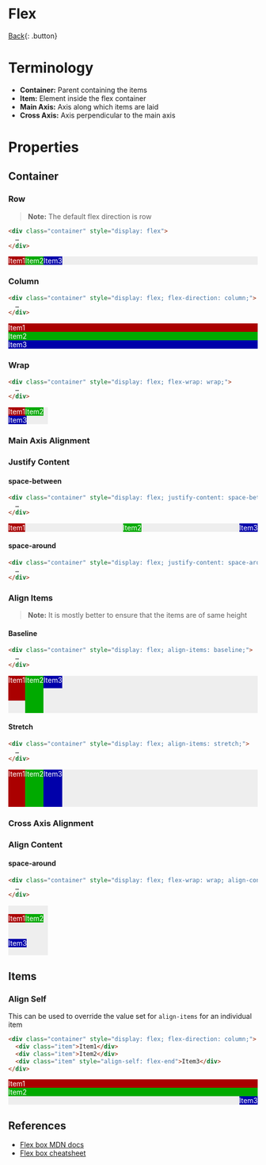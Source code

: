 # Flex

[Back](../index.md){: .button}

# Terminology

- **Container:** Parent containing the items
- **Item:** Element inside the flex container
- **Main Axis:** Axis along which items are laid
- **Cross Axis:** Axis perpendicular to the main axis

# Properties

## Container

### Row

> **Note:** The default flex direction is row

```html
<div class="container" style="display: flex">
  …
</div>
```

<div class="container" style="display: flex; background-color: #eee; color: #fff">
  <div class="item" style="background-color: #a00">Item1</div>
  <div class="item" style="background-color: #0a0">Item2</div>
  <div class="item" style="background-color: #00a">Item3</div>
</div>

### Column

```html
<div class="container" style="display: flex; flex-direction: column;">
  …
</div>
```

<div class="container" style="display: flex; flex-direction: column; background-color: #eee; color: #fff">
  <div class="item" style="background-color: #a00">Item1</div>
  <div class="item" style="background-color: #0a0">Item2</div>
  <div class="item" style="background-color: #00a">Item3</div>
</div>

### Wrap

```html
<div class="container" style="display: flex; flex-wrap: wrap;">
  …
</div>
```

<div class="container" style="display: flex; width: 80px; flex-wrap: wrap; background-color: #eee; color: #fff">
  <div class="item" style="background-color: #a00">Item1</div>
  <div class="item" style="background-color: #0a0">Item2</div>
  <div class="item" style="background-color: #00a">Item3</div>
</div>

### Main Axis Alignment

### Justify Content

#### space-between

```html
<div class="container" style="display: flex; justify-content: space-between;">
  …
</div>
```

<div class="container" style="display: flex; justify-content: space-between; background-color: #eee; color: #fff">
  <div class="item" style="background-color: #a00">Item1</div>
  <div class="item" style="background-color: #0a0">Item2</div>
  <div class="item" style="background-color: #00a">Item3</div>
</div>

#### space-around

```html
<div class="container" style="display: flex; justify-content: space-around;">
  …
</div>
```

### Align Items

> **Note:** It is mostly better to ensure that the items are of same height

#### Baseline

```html
<div class="container" style="display: flex; align-items: baseline;">
  …
</div>
```

<div class="container" style="display: flex; align-items: baseline; background-color: #eee; color: #fff">
  <div class="item" style="height: 50px; background-color: #a00">Item1</div>
  <div class="item" style="height: 75px; background-color: #0a0">Item2</div>
  <div class="item" style="height: 25px; background-color: #00a">Item3</div>
</div>

#### Stretch

```html
<div class="container" style="display: flex; align-items: stretch;">
  …
</div>
```

<div class="container" style="display: flex; align-items: stretch; background-color: #eee; color: #fff">
  <div class="item" style="background-color: #a00">Item1</div>
  <div class="item" style="height: 75px; background-color: #0a0">Item2</div>
  <div class="item" style="background-color: #00a">Item3</div>
</div>

### Cross Axis Alignment

### Align Content

#### space-around

```html
<div class="container" style="display: flex; flex-wrap: wrap; align-content: space-around">
  …
</div>
```

<div class="container" style="display: flex; height: 100px; width: 80px; flex-wrap: wrap; align-content: space-around; background-color: #eee; color: #fff">
  <div class="item" style="background-color: #a00">Item1</div>
  <div class="item" style="background-color: #0a0">Item2</div>
  <div class="item" style="background-color: #00a">Item3</div>
</div>

## Items

### Align Self

This can be used to override the value set for `align-items` for an individual item

```html
<div class="container" style="display: flex; flex-direction: column;">
  <div class="item">Item1</div>
  <div class="item">Item2</div>
  <div class="item" style="align-self: flex-end">Item3</div>
</div>
```

<div class="container" style="display: flex; flex-direction: column; background-color: #eee; color: #fff">
  <div class="item" style="background-color: #a00">Item1</div>
  <div class="item" style="background-color: #0a0">Item2</div>
  <div class="item" style="background-color: #00a; align-self: flex-end">Item3</div>
</div>


## References

- [Flex box MDN docs](https://developer.mozilla.org/en-US/docs/Learn/CSS/CSS_layout/Flexbox)
- [Flex box cheatsheet](https://css-tricks.com/snippets/css/a-guide-to-flexbox/)
